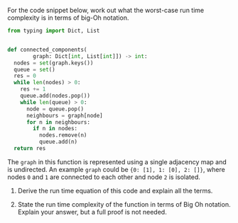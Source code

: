 For the code snippet below, work out what the worst-case run time complexity is in terms of big-Oh notation.

```python
from typing import Dict, List


def connected_components(
        graph: Dict[int, List[int]]) -> int:
  nodes = set(graph.keys())
  queue = set()
  res = 0
  while len(nodes) > 0:
    res += 1
    queue.add(nodes.pop())
    while len(queue) > 0:
      node = queue.pop()
      neighbours = graph[node]
      for n in neighbours:
        if n in nodes:
          nodes.remove(n)
          queue.add(n)
  return res
```

The `graph` in this function is represented using a single adjacency map and is undirected.
An example `graph` could be `{0: [1], 1: [0], 2: []}`, where nodes `0` and `1` are connected to each other and node `2` is isolated.

1) Derive the run time equation of this code and explain all the terms.

2) State the run time complexity of the function in terms of Big Oh notation. Explain your answer, but a full proof is not needed.
